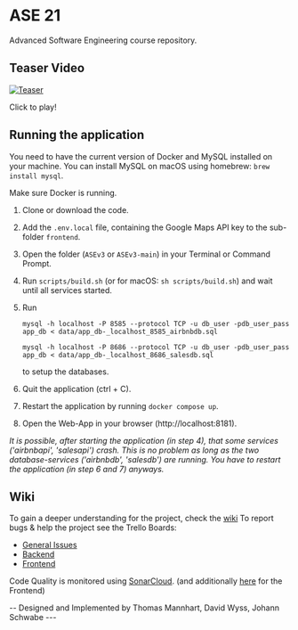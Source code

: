 # ASE 21
Advanced Software Engineering course repository.


## Teaser Video

[![Teaser](https://img.youtube.com/vi/QCIdfIwzuw8/0.jpg)](https://www.youtube.com/watch?v=QCIdfIwzuw8)


Click to play!


## Running the application

You need to have the current version of Docker and MySQL installed on your machine. 
You can install MySQL on macOS using homebrew: ``brew install mysql``.

Make sure Docker is running.


1. Clone or download the code.


2. Add the ``.env.local`` file, containing the Google Maps API key to the sub-folder ``frontend``.


3. Open the folder (``ASEv3`` or ``ASEv3-main``) in your Terminal or Command Prompt.


4. Run ``scripts/build.sh`` (or for macOS: ``sh scripts/build.sh``) and wait until all services started.


5. Run
   
   ``mysql -h localhost -P 8585 --protocol TCP -u db_user -pdb_user_pass app_db < data/app_db-_localhost_8585_airbnbdb.sql``
   
   ``mysql -h localhost -P 8686 --protocol TCP -u db_user -pdb_user_pass app_db < data/app_db-_localhost_8686_salesdb.sql``
   
   to setup the databases.


6. Quit the application (ctrl + C).


7. Restart the application by running ``docker compose up``.


8. Open the Web-App in your browser (http://localhost:8181).


*It is possible, after starting the application (in step 4), that some services 
('airbnbapi', 'salesapi') crash. This is no problem as long as the two database-services
('airbnbdb', 'salesdb') are running. You have to restart the application (in step 6 and 7) anyways.*


## Wiki

To gain a deeper understanding for the project, check the [wiki](https://github.com/johannschwabe/ASEv3/wiki)
To report bugs & help the project see the Trello Boards:
* [General Issues](https://trello.com/b/vKnwu8M5/general)
* [Backend](https://trello.com/b/wzDBzvwY/backend)
* [Frontend](https://trello.com/b/vw6tmCrR/frontend)

Code Quality is monitored using [SonarCloud](https://sonarcloud.io/organizations/johannschwabe/projects?sort=name). 
(and additionally [here](https://github.com/johannschwabe/ASEv3/tree/main/frontend) for the Frontend)

-- Designed and Implemented by Thomas Mannhart, David Wyss, Johann Schwabe ---
